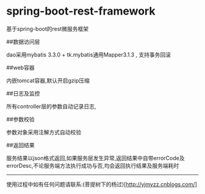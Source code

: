 # spring-boot-rest-framework  
基于spring-boot的rest微服务框架

##数据访问层

dao采用mybatis 3.3.0 + tk.mybatis通用Mapper3.1.3 , 支持事务回滚

##web容器

内嵌tomcat容器,默认开启gzip压缩

##日志及监控

所有controller层的参数自动记录日志,

##参数校验

参数对象采用注解方式自动校验

##返回结果

服务结果以json格式返回,如果服务层发生异常,返回结果中自带errorCode及errorDesc,不论服务端方法执行成功与否,均会返回执行结果及服务端耗时

---  

使用过程中如有任何问题请联系:(菩提树下的杨过)[http://yjmyzz.cnblogs.com/]

